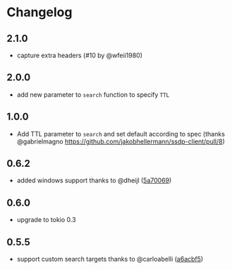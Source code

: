 # Changelog

## 2.1.0
- capture extra headers (#10 by @wfeii1980)

## 2.0.0
- add new parameter to `search` function to specify `TTL`

## 1.0.0
- Add TTL parameter to `search` and set default according to spec (thanks @gabrielmagno https://github.com/jakobhellermann/ssdp-client/pull/8)

## 0.6.2
- added windows support thanks to @dheijl ([5a70069](https://github.com/jakobhellermann/ssdp-client/commit/5a700693e9cef4f1fe8c069311209fddf59b0596)) 
 
## 0.6.0
- upgrade to tokio 0.3

## 0.5.5
- support custom search targets thanks to @carloabelli ([a6acbf5](https://github.com/jakobhellermann/ssdp-client/commit/a6acbf5d14c4d7b1aed079fd35a09caf29d604dd))
